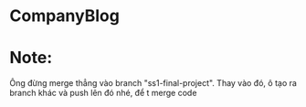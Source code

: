 # CompanyBlog

# Note: 
Ông đừng merge thẳng vào branch "ss1-final-project". Thay vào đó, ô tạo ra branch khác và push lên đó nhé, để t merge code
